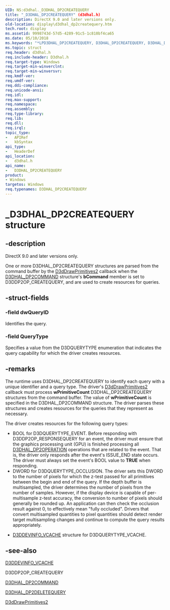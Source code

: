 ```yaml
---
UID: NS:d3dhal._D3DHAL_DP2CREATEQUERY
title: "_D3DHAL_DP2CREATEQUERY" (d3dhal.h)
description: DirectX 9.0 and later versions only.
old-location: display\d3dhal_dp2createquery.htm
tech.root: display
ms.assetid: 9998743d-57d5-4289-91c5-1c810bf4ca65
ms.date: 05/10/2018
ms.keywords: "*LPD3DHAL_DP2CREATEQUERY, D3DHAL_DP2CREATEQUERY, D3DHAL_DP2CREATEQUERY structure [Display Devices], LPD3DHAL_DP2CREATEQUERY, LPD3DHAL_DP2CREATEQUERY structure pointer [Display Devices], _D3DHAL_DP2CREATEQUERY, d3dhal/D3DHAL_DP2CREATEQUERY, d3dhal/LPD3DHAL_DP2CREATEQUERY, d3dstrct_d90487be-ec5e-416b-9ca8-fc431596cb27.xml, display.d3dhal_dp2createquery"
ms.topic: struct
req.header: d3dhal.h
req.include-header: D3dhal.h
req.target-type: Windows
req.target-min-winverclnt: 
req.target-min-winversvr: 
req.kmdf-ver: 
req.umdf-ver: 
req.ddi-compliance: 
req.unicode-ansi: 
req.idl: 
req.max-support: 
req.namespace: 
req.assembly: 
req.type-library: 
req.lib: 
req.dll: 
req.irql: 
topic_type:
-	APIRef
-	kbSyntax
api_type:
-	HeaderDef
api_location:
-	d3dhal.h
api_name:
-	D3DHAL_DP2CREATEQUERY
product:
- Windows
targetos: Windows
req.typenames: D3DHAL_DP2CREATEQUERY
---
```


# _D3DHAL_DP2CREATEQUERY structure


## -description



   DirectX 9.0 and later versions only.
   

One or more D3DHAL_DP2CREATEQUERY structures are parsed from the command buffer by the <a href="https://msdn.microsoft.com/6128ff7a-0d2c-48df-8b5e-cab33c5a74f5">D3dDrawPrimitives2</a> callback when the <a href="https://msdn.microsoft.com/library/windows/hardware/ff545454">D3DHAL_DP2COMMAND</a> structure's <b>bCommand</b> member is set to D3DDP2OP_CREATEQUERY, and are used to create resources for queries.


## -struct-fields




### -field dwQueryID

Identifies the query.


### -field QueryType

Specifies a value from the D3DQUERYTYPE enumeration that indicates the query capability for which the driver creates resources.


## -remarks



The runtime uses D3DHAL_DP2CREATEQUERY to identify each query with a unique identifier and a query type. The driver's <a href="https://msdn.microsoft.com/6128ff7a-0d2c-48df-8b5e-cab33c5a74f5">D3dDrawPrimitives2</a> callback must process <b>wPrimitiveCount</b> D3DHAL_DP2CREATEQUERY structures from the command buffer. The value of <b>wPrimitiveCount</b> is specified in the D3DHAL_DP2COMMAND structure. The driver parses these structures and creates resources for the queries that they represent as necessary. 

The driver creates resources for the following query types:

<ul>
<li>
BOOL for D3DQUERYTYPE_EVENT. Before responding with D3DDP2OP_RESPONSEQUERY for an event, the driver must ensure that the graphics processing unit (GPU) is finished processing all <a href="https://msdn.microsoft.com/library/windows/hardware/ff545678">D3DHAL_DP2OPERATION</a> operations that are related to the event. That is, the driver only responds after the event's ISSUE_END state occurs. The driver must always set the event's BOOL value to <b>TRUE</b> when responding.

</li>
<li>
DWORD for D3DQUERYTYPE_OCCLUSION. The driver sets this DWORD to the number of pixels for which the z-test passed for all primitives between the begin and end of the query. If the depth buffer is multisampled, the driver determines the number of pixels from the number of samples. However, if the display device is capable of per-multisample z-test accuracy, the conversion to number of pixels should generally be rounded up. An application can then check the occlusion result against 0, to effectively mean "fully occluded". Drivers that convert multisampled quantities to pixel quantities should detect render target multisampling changes and continue to compute the query results appropriately.

</li>
<li>

<a href="https://msdn.microsoft.com/library/windows/hardware/ff544702">D3DDEVINFO_VCACHE</a> structure for D3DQUERYTYPE_VCACHE.

</li>
</ul>



## -see-also




<a href="https://msdn.microsoft.com/library/windows/hardware/ff544702">D3DDEVINFO_VCACHE</a>



D3DDP2OP_CREATEQUERY



<a href="https://msdn.microsoft.com/library/windows/hardware/ff545454">D3DHAL_DP2COMMAND</a>



<a href="https://msdn.microsoft.com/library/windows/hardware/ff545495">D3DHAL_DP2DELETEQUERY</a>



<a href="https://msdn.microsoft.com/6128ff7a-0d2c-48df-8b5e-cab33c5a74f5">D3dDrawPrimitives2</a>
 

 

